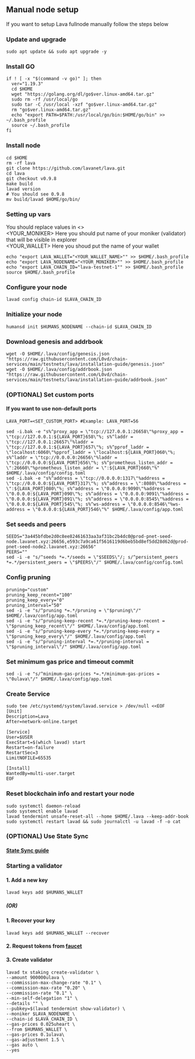 ## Manual node setup
If you want to setup Lava fullnode manually follow the steps below

### Update and upgrade
```
sudo apt update && sudo apt upgrade -y
```

### Install GO
```
if ! [ -x "$(command -v go)" ]; then
  ver="1.19.3"
  cd $HOME
  wget "https://golang.org/dl/go$ver.linux-amd64.tar.gz"
  sudo rm -rf /usr/local/go
  sudo tar -C /usr/local -xzf "go$ver.linux-amd64.tar.gz"
  rm "go$ver.linux-amd64.tar.gz"
  echo "export PATH=$PATH:/usr/local/go/bin:$HOME/go/bin" >> ~/.bash_profile
  source ~/.bash_profile
fi
```

### Install node
```
cd $HOME
rm -rf lava
git clone https://github.com/lavanet/lava.git
cd lava
git checkout v0.9.8
make build
lavad version
# You should see 0.9.8
mv build/lavad $HOME/go/bin/
```


### Setting up vars
You should replace values in <> <br />
<YOUR_MONIKER> Here you should put name of your moniker (validator) that will be visible in explorer <br />
<YOUR_WALLET> Here you shoud put the name of your wallet

```
echo "export LAVA_WALLET="<YOUR_WALLET_NAME>"" >> $HOME/.bash_profile
echo "export LAVA_NODENAME="<YOUR_MONIKER>"" >> $HOME/.bash_profile
echo "export LAVA_CHAIN_ID="lava-testnet-1"" >> $HOME/.bash_profile
source $HOME/.bash_profile
```

### Configure your node
```
lavad config chain-id $LAVA_CHAIN_ID
```

### Initialize your node
```
humansd init $HUMANS_NODENAME --chain-id $LAVA_CHAIN_ID
```

### Download genesis and addrbook
```
wget -O $HOME/.lava/config/genesis.json "https://raw.githubusercontent.com/L0vd/chain-services/main/testnets/lava/installation-guide/genesis.json"
wget -O $HOME/.lava/config/addrbook.json "https://raw.githubusercontent.com/L0vd/chain-services/main/testnets/lava/installation-guide/addrbook.json"
```

### (OPTIONAL) Set custom ports

#### If you want to use non-default ports
```
LAVA_PORT=<SET_CUSTOM_PORT> #Example: LAVA_PORT=56
```
```
sed -i.bak -e "s%^proxy_app = \"tcp://127.0.0.1:26658\"%proxy_app = \"tcp://127.0.0.1:${LAVA_PORT}658\"%; s%^laddr = \"tcp://127.0.0.1:26657\"%laddr = \"tcp://127.0.0.1:${LAVA_PORT}657\"%; s%^pprof_laddr = \"localhost:6060\"%pprof_laddr = \"localhost:${LAVA_PORT}060\"%; s%^laddr = \"tcp://0.0.0.0:26656\"%laddr = \"tcp://0.0.0.0:${LAVA_PORT}656\"%; s%^prometheus_listen_addr = \":26660\"%prometheus_listen_addr = \":${LAVA_PORT}660\"%" $HOME/.lava/config/config.toml
sed -i.bak -e "s%^address = \"tcp://0.0.0.0:1317\"%address = \"tcp://0.0.0.0:${LAVA_PORT}317\"%; s%^address = \":8080\"%address = \":${LAVA_PORT}080\"%; s%^address = \"0.0.0.0:9090\"%address = \"0.0.0.0:${LAVA_PORT}090\"%; s%^address = \"0.0.0.0:9091\"%address = \"0.0.0.0:${LAVA_PORT}091\"%; s%^address = \"0.0.0.0:8545\"%address = \"0.0.0.0:${LAVA_PORT}545\"%; s%^ws-address = \"0.0.0.0:8546\"%ws-address = \"0.0.0.0:${LAVA_PORT}546\"%" $HOME/.lava/config/app.toml
```

### Set seeds and peers
```
SEEDS="3a445bfdbe2d0c8ee82461633aa3af31bc2b4dc0@prod-pnet-seed-node.lavanet.xyz:26656,e593c7a9ca61f5616119d6beb5bd8ef5dd28d62d@prod-pnet-seed-node2.lavanet.xyz:26656"
PEERS=""
sed -i -e "s/^seeds *=.*/seeds = \"$SEEDS\"/; s/^persistent_peers *=.*/persistent_peers = \"$PEERS\"/" $HOME/.lava/config/config.toml
```

### Config pruning
```
pruning="custom"
pruning_keep_recent="100"
pruning_keep_every="0"
pruning_interval="50"
sed -i -e "s/^pruning *=.*/pruning = \"$pruning\"/" $HOME/.lava/config/app.toml
sed -i -e "s/^pruning-keep-recent *=.*/pruning-keep-recent = \"$pruning_keep_recent\"/" $HOME/.lava/config/app.toml
sed -i -e "s/^pruning-keep-every *=.*/pruning-keep-every = \"$pruning_keep_every\"/" $HOME/.lava/config/app.toml
sed -i -e "s/^pruning-interval *=.*/pruning-interval = \"$pruning_interval\"/" $HOME/.lava/config/app.toml
```

### Set minimum gas price and timeout commit
```
sed -i -e "s/^minimum-gas-prices *=.*/minimum-gas-prices = \"0ulava\"/" $HOME/.lava/config/app.toml
```

### Create Service
```
sudo tee /etc/systemd/system/lavad.service > /dev/null <<EOF
[Unit]
Description=Lava
After=network-online.target

[Service]
User=$USER
ExecStart=$(which lavad) start
Restart=on-failure
RestartSec=3
LimitNOFILE=65535

[Install]
WantedBy=multi-user.target
EOF
```

### Reset blockchain info and restart your node
```
sudo systemctl daemon-reload
sudo systemctl enable lavad
lavad tendermint unsafe-reset-all --home $HOME/.lava --keep-addr-book
sudo systemctl restart lavad && sudo journalctl -u lavad -f -o cat
```

### (OPTIONAL) Use State Sync

#### [State Sync guide]()


### Starting a validator

#### 1. Add a new key
```
lavad keys add $HUMANS_WALLET
```
##### (OR)

#### 1. Recover your key
```
lavad keys add $HUMANS_WALLET --recover
```

#### 2. Request tokens from [faucet](https://discord.com/channels/963778337904427018/1059851367717556314)

#### 3. Create validator
```
lavad tx staking create-validator \
--amount 900000ulava \
--commission-max-change-rate "0.1" \
--commission-max-rate "0.20" \
--commission-rate "0.1" \
--min-self-delegation "1" \
--details "" \
--pubkey=$(lavad tendermint show-validator) \
--moniker $LAVA_NODENAME \
--chain-id $LAVA_CHAIN_ID \
--gas-prices 0.025uheart \
--from $HUMANS_WALLET \
--gas-prices 0.1ulava\
--gas-adjustment 1.5 \
--gas auto \
--yes
```
